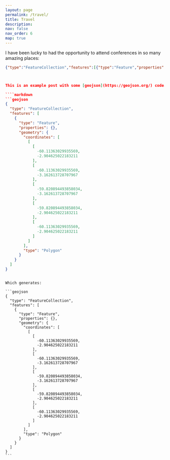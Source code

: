 ```yaml
---
layout: page
permalink: /travel/
title: Travel
description: 
nav: false
nav_order: 6
map: true
---
```


I have been lucky to had the opportunity to attend conferences in so many amazing places:

```geojson
{"type":"FeatureCollection","features":[{"type":"Feature","properties":{"University of Oxford":"Young Researchers in Algebraic Number Theory","University of Arizona":"Arizona Winter School","Universidad de Sevilla":"RGAS School of Singularities","University of Nottingham":"Inaugural Conference of the UK Algebraic Geometry Network","University of Cambridge":"Young Researchers in Algebraic Number Theory","West Lexham":"Queer in Number Theory and Geometry"},"geometry":{"coordinates":[-1.2618500000021982,51.76008282885644],"type":"Point"},"id":0},{"type":"Feature","properties":{"University of Arizona":"","University of Oxford":"","Universidad de Sevilla":""},"geometry":{"coordinates":[-110.9532087288355,32.22941638640397],"type":"Point"},"id":1},{"type":"Feature","properties":{"Universidad de Sevilla":""},"geometry":{"coordinates":[-5.9873032711618634,37.359047263899924],"type":"Point"},"id":2},{"type":"Feature","properties":{"University of Nottingham":""},"geometry":{"coordinates":[-1.1922857288347188,52.94054576716863],"type":"Point"},"id":3},{"type":"Feature","properties":{"University of Cambridge":""},"geometry":{"coordinates":[0.10292962069397049,52.20961825190716],"type":"Point"},"id":4},{"type":"Feature","properties":{"West Lexham":""},"geometry":{"coordinates":[0.7267890182767189,52.72119333656332],"type":"Point"},"id":5}]}```



This is an example post with some [geojson](https://geojson.org/) code. The support is provided thanks to [Leaflet](https://leafletjs.com/). To create your own visualization, go to [geojson.io](https://geojson.io/).

````markdown
```geojson
{
  "type": "FeatureCollection",
  "features": [
    {
      "type": "Feature",
      "properties": {},
      "geometry": {
        "coordinates": [
          [
            [
              -60.11363029935569,
              -2.904625022183211
            ],
            [
              -60.11363029935569,
              -3.162613728707967
            ],
            [
              -59.820894493858034,
              -3.162613728707967
            ],
            [
              -59.820894493858034,
              -2.904625022183211
            ],
            [
              -60.11363029935569,
              -2.904625022183211
            ]
          ]
        ],
        "type": "Polygon"
      }
    }
  ]
}
```
````

Which generates:

```geojson
{
  "type": "FeatureCollection",
  "features": [
    {
      "type": "Feature",
      "properties": {},
      "geometry": {
        "coordinates": [
          [
            [
              -60.11363029935569,
              -2.904625022183211
            ],
            [
              -60.11363029935569,
              -3.162613728707967
            ],
            [
              -59.820894493858034,
              -3.162613728707967
            ],
            [
              -59.820894493858034,
              -2.904625022183211
            ],
            [
              -60.11363029935569,
              -2.904625022183211
            ]
          ]
        ],
        "type": "Polygon"
      }
    }
  ]
}
```